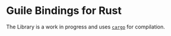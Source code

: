 # Guile Bindings for Rust

The Library is a work in progress and uses [`cargo`](https://github.com/mmerfort/guile-rs) for compilation.
